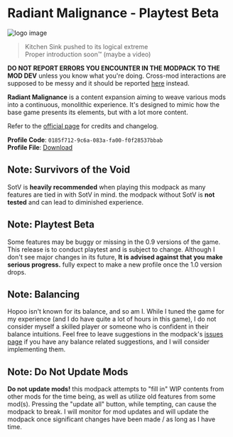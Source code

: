 # Radiant Malignance - Playtest Beta
![logo image](https://prodzpod.github.io/RadiantMalignance/logo.png)  
> Kitchen Sink pushed to its logical extreme  
> Proper introduction soon:tm: (maybe a video)

**DO NOT REPORT ERRORS YOU ENCOUNTER IN THE MODPACK TO THE MOD DEV** unless you know what you're doing. Cross-mod interactions are supposed to be messy and it should be reported [here](https://github.com/prodzpod/RadiantMalignance/issues) instead.

**Radiant Malignance** is a content expansion aiming to weave various mods into a continuous, monolithic experience. It's designed to mimic how the base game presents its elements, but with a lot more content.

Refer to the [official page](https://prodzpod.github.io/RadiantMalignance/index.html) for credits and changelog.

**Profile Code**: `0185f712-9c6a-083a-fa00-f0f28537bbab`  
**Profile File**: [Download](https://prodzpod.github.io/RadiantMalignance/RadiantMalignance.r2z)

## Note: Survivors of the Void
SotV is **heavily recommended** when playing this modpack as many features are tied in with SotV in mind. the modpack without SotV is **not tested** and can lead to diminished experience.

## Note: Playtest Beta
Some features may be buggy or missing in the 0.9 versions of the game. This release is to conduct playtest and is subject to change. Although I don't see major changes in its future, **It is advised against that you make serious progress.** fully expect to make a new profile once the 1.0 version drops.

## Note: Balancing
Hopoo isn't known for its balance, and so am I. While I tuned the game for my experience (and I do have quite a lot of hours in this game), I do not consider myself a skilled player or someone who is confident in their balance intuitions. Feel free to leave suggestions in the modpack's [issues page](https://github.com/prodzpod/RadiantMalignance/issues) if you have any balance related suggestions, and I will consider implementing them.

## Note: Do Not Update Mods
**Do not update mods!** this modpack attempts to "fill in" WIP contents from other mods for the time being, as well as utilize old features from some mod(s). Pressing the "update all" button, while tempting, can cause the modpack to break. I will monitor for mod updates and will update the modpack once significant changes have been made / as long as I have time.